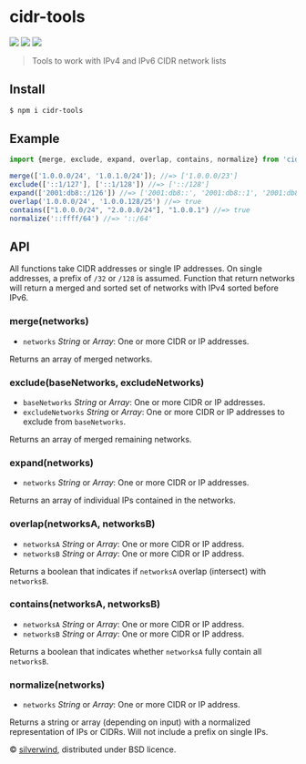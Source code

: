 # cidr-tools
[![](https://img.shields.io/npm/v/cidr-tools.svg?style=flat)](https://www.npmjs.org/package/cidr-tools)
[![](https://img.shields.io/npm/dm/cidr-tools.svg)](https://www.npmjs.org/package/cidr-tools) [![](https://img.shields.io/bundlephobia/minzip/cidr-tools.svg)](https://bundlephobia.com/package/cidr-tools)
> Tools to work with IPv4 and IPv6 CIDR network lists

## Install

```bash
$ npm i cidr-tools
```
## Example

```js
import {merge, exclude, expand, overlap, contains, normalize} from 'cidr-tools';

merge(['1.0.0.0/24', '1.0.1.0/24']); //=> ['1.0.0.0/23']
exclude(['::1/127'], ['::1/128']) //=> ['::/128']
expand(['2001:db8::/126']) //=> ['2001:db8::', '2001:db8::1', '2001:db8::2', '2001:db8::3']
overlap('1.0.0.0/24', '1.0.0.128/25') //=> true
contains(["1.0.0.0/24", "2.0.0.0/24"], "1.0.0.1") //=> true
normalize('::ffff/64') //=> '::/64'
```

## API

All functions take CIDR addresses or single IP addresses. On single addresses, a prefix of `/32` or `/128` is assumed. Function that return networks will return a merged and sorted set of networks with IPv4 sorted before IPv6.

### merge(networks)

- `networks` *String* or *Array*: One or more CIDR or IP addresses.

Returns an array of merged networks.

### exclude(baseNetworks, excludeNetworks)

- `baseNetworks` *String* or *Array*: One or more CIDR or IP addresses.
- `excludeNetworks` *String* or *Array*: One or more CIDR or IP addresses to exclude from `baseNetworks`.

Returns an array of merged remaining networks.

### expand(networks)

- `networks` *String* or *Array*: One or more CIDR or IP addresses.

Returns an array of individual IPs contained in the networks.

### overlap(networksA, networksB)

- `networksA` *String* or *Array*: One or more CIDR or IP address.
- `networksB` *String* or *Array*: One or more CIDR or IP address.

Returns a boolean that indicates if `networksA` overlap (intersect) with `networksB`.

### contains(networksA, networksB)

- `networksA` *String* or *Array*: One or more CIDR or IP address.
- `networksB` *String* or *Array*: One or more CIDR or IP address.

Returns a boolean that indicates whether `networksA` fully contain all `networksB`.

### normalize(networks)

- `networks` *String* or *Array*: One or more CIDR or IP address.

Returns a string or array (depending on input) with a normalized representation of IPs or CIDRs. Will not include a prefix on single IPs.

© [silverwind](https://github.com/silverwind), distributed under BSD licence.
